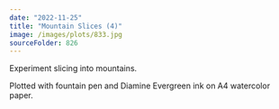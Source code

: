 ```yaml
---
date: "2022-11-25"
title: "Mountain Slices (4)"
image: /images/plots/833.jpg
sourceFolder: 826
---
```


Experiment slicing into mountains.

Plotted with fountain pen and Diamine Evergreen ink on A4 watercolor paper.